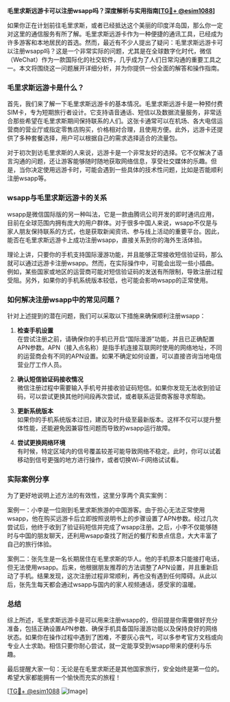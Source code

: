**毛里求斯远游卡可以注册wsapp吗？深度解析与实用指南[[TG💪+ @esim1088](https://t.me/s/esim1088)]**

如果你正在计划前往毛里求斯，或者已经抵达这个美丽的印度洋岛国，那么你一定对这里的通信服务有所了解。毛里求斯远游卡作为一种便捷的通讯工具，已经成为许多游客和本地居民的首选。然而，最近有不少人提出了疑问：毛里求斯远游卡可以注册wsapp吗？这是一个非常实际的问题，尤其是在全球数字化时代，微信（WeChat）作为一款国际化的社交软件，几乎成为了人们日常沟通的重要工具之一。本文将围绕这一问题展开详细分析，并为你提供一份全面的解答和操作指南。

### 毛里求斯远游卡是什么？

首先，我们来了解一下毛里求斯远游卡的基本情况。毛里求斯远游卡是一种预付费SIM卡，专为短期旅行者设计。它支持语音通话、短信以及数据流量服务，非常适合那些希望在毛里求斯期间保持联系的人们。这张卡通常可以在机场、各大电信运营商的营业厅或指定零售店购买，价格相对合理，且使用方便。此外，远游卡还提供了多种套餐选择，用户可以根据自己的需求选择适合的流量包。

对于初次到访毛里求斯的人来说，远游卡是一个非常友好的选择。它不仅解决了语言沟通的问题，还让游客能够随时随地获取网络信息，享受社交媒体的乐趣。但是，当你决定使用远游卡时，可能会遇到一些具体的技术性问题，比如是否能顺利注册wsapp等。

### wsapp与毛里求斯远游卡的关系

wsapp是微信国际版的另一种叫法，它是一款由腾讯公司开发的即时通讯应用，目前在全球范围内拥有庞大的用户群体。对于很多中国人来说，wsapp不仅是与家人朋友保持联系的方式，也是获取新闻资讯、参与线上活动的重要平台。因此，能否在毛里求斯远游卡上成功注册wsapp，直接关系到你的海外生活体验。

理论上讲，只要你的手机支持国际漫游功能，并且能够正常接收短信验证码，那么就可以通过远游卡注册wsapp。然而，在实际操作中，可能会出现一些小插曲。例如，某些国家或地区的运营商可能对短信验证码的发送有所限制，导致注册过程受阻。另外，如果你的手机系统版本较低，也可能会影响wsapp的正常使用。

### 如何解决注册wsapp中的常见问题？

针对上述提到的潜在问题，我们可以采取以下措施来确保顺利注册wsapp：

1. **检查手机设置**  
   在尝试注册之前，请确保你的手机已开启“国际漫游”功能，并且已正确配置APN参数。APN（接入点名称）是指手机连接互联网时使用的网络地址，不同的运营商会有不同的APN设置。如果不确定如何设置，可以直接咨询当地电信营业厅工作人员。

2. **确认短信验证码接收情况**  
   微信注册过程中需要输入手机号并接收验证码短信。如果你发现无法收到验证码，可以尝试更换其他时间段再次尝试，或者联系运营商客服寻求帮助。

3. **更新系统版本**  
   如果你的手机系统版本过旧，建议及时升级至最新版本。这样不仅可以提升整体性能，还能避免因兼容性问题而导致的wsapp运行故障。

4. **尝试更换网络环境**  
   有时候，特定区域内的信号覆盖较差可能导致网络不稳定。此时，你可以试着移动到信号更强的地方进行操作，或者切换Wi-Fi网络试试看。

### 实际案例分享

为了更好地说明上述方法的有效性，这里分享两个真实案例：

案例一：小李是一位刚到毛里求斯旅游的中国游客。由于担心无法正常使用wsapp，他在购买远游卡后立即按照说明书上的步骤设置了APN参数。经过几次尝试后，他终于收到了验证码短信并完成了wsapp注册。之后，小李不仅能够随时与中国的朋友聊天，还利用wsapp查找了附近的餐厅和景点信息，大大丰富了自己的旅行体验。

案例二：张先生是一名长期居住在毛里求斯的华人。他的手机原本只能接打电话，但无法使用wsapp。后来，他根据朋友推荐的方法调整了APN设置，并且重新启动了手机。结果发现，这次注册过程非常顺利，再也没有遇到任何障碍。从此以后，张先生每天都会通过wsapp与国内的家人视频通话，感受家的温暖。

### 总结

综上所述，毛里求斯远游卡是可以用来注册wsapp的，但前提是你需要做好充分准备，包括正确设置APN参数、确保手机具备国际漫游功能以及保持良好的网络状态。如果你在操作过程中遇到了困难，不要灰心丧气，可以多参考官方文档或向专业人士求助。相信只要你耐心尝试，就一定能享受到wsapp带来的便利与乐趣。

最后提醒大家一句：无论是在毛里求斯还是其他国家旅行，安全始终是第一位的。希望大家都能拥有一个愉快而充实的旅程！

[[TG💪+ @esim1088](https://t.me/s/esim1088) ![Image](https://i.postimg.cc/4NQfJmqS/Snipaste-2025-05-13-00-14-12.png)]